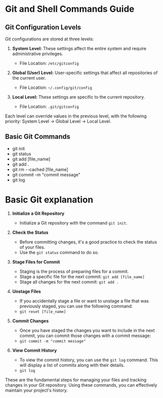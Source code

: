 # Git and Shell Commands Guide

## Git Configuration Levels

Git configurations are stored at three levels:

1. **System Level:** These settings affect the entire system and require administrative privileges.
   - File Location: `/etc/gitconfig`

2. **Global (User) Level:** User-specific settings that affect all repositories of the current user.
   - File Location: `~/.config/git/config`

3. **Local Level:** These settings are specific to the current repository.
   - File Location: `.git/gitconfig`

Each level can override values in the previous level, with the following priority: System Level -> Global Level -> Local Level.

## Basic Git Commands

- git init
- git status
- git add [file_name]
- git add .
- git rm --cached [file_name]
- git commit -m "commit message"
- git log

# Basic Git explanation

1. **Initialize a Git Repository**
   - Initialize a Git repository with the command `git init`.

2. **Check the Status**
   - Before committing changes, it's a good practice to check the status of your files.
   - Use the `git status` command to do so.

3. **Stage Files for Commit**
   - Staging is the process of preparing files for a commit.
   - Stage a specific file for the next commit: `git add [file_name]`
   - Stage all changes for the next commit: `git add .`

4. **Unstage Files**
   - If you accidentally stage a file or want to unstage a file that was previously staged, you can use the following command:
   - `git reset [file_name]`

5. **Commit Changes**
   - Once you have staged the changes you want to include in the next commit, you can commit those changes with a commit message:
   - `git commit -m "commit message"`

6. **View Commit History**
   - To view the commit history, you can use the `git log` command. This will display a list of commits along with their details.
   - `git log`

These are the fundamental steps for managing your files and tracking changes in your Git repository. Using these commands, you can effectively maintain your project's history.
